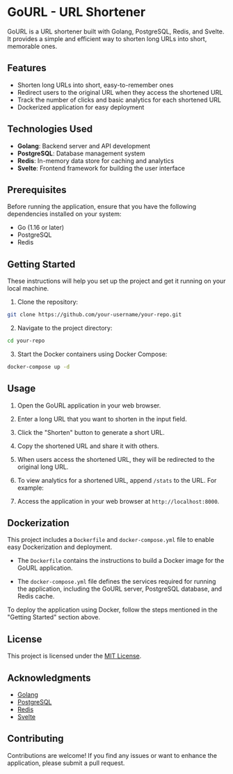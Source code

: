 # GoURL - URL Shortener

GoURL is a URL shortener built with Golang, PostgreSQL, Redis, and Svelte. It provides a simple and efficient way to shorten long URLs into short, memorable ones.

## Features

- Shorten long URLs into short, easy-to-remember ones
- Redirect users to the original URL when they access the shortened URL
- Track the number of clicks and basic analytics for each shortened URL
- Dockerized application for easy deployment

## Technologies Used

- **Golang**: Backend server and API development
- **PostgreSQL**: Database management system
- **Redis**: In-memory data store for caching and analytics
- **Svelte**: Frontend framework for building the user interface

## Prerequisites

Before running the application, ensure that you have the following dependencies installed on your system:

- Go (1.16 or later)
- PostgreSQL
- Redis

## Getting Started

These instructions will help you set up the project and get it running on your local machine.

1. Clone the repository:
```bash
git clone https://github.com/your-username/your-repo.git
```

2. Navigate to the project directory:
```bash
cd your-repo
```

3. Start the Docker containers using Docker Compose:
```bash
docker-compose up -d
```



## Usage

1. Open the GoURL application in your web browser.

2. Enter a long URL that you want to shorten in the input field.

3. Click the "Shorten" button to generate a short URL.

4. Copy the shortened URL and share it with others.

5. When users access the shortened URL, they will be redirected to the original long URL.

6. To view analytics for a shortened URL, append `/stats` to the URL. For example:


5. Access the application in your web browser at `http://localhost:8000`.

## Dockerization

This project includes a `Dockerfile` and `docker-compose.yml` file to enable easy Dockerization and deployment.

- The `Dockerfile` contains the instructions to build a Docker image for the GoURL application.

- The `docker-compose.yml` file defines the services required for running the application, including the GoURL server, PostgreSQL database, and Redis cache.

To deploy the application using Docker, follow the steps mentioned in the "Getting Started" section above.

## License

This project is licensed under the [MIT License](LICENSE).

## Acknowledgments

- [Golang](https://golang.org/)
- [PostgreSQL](https://www.postgresql.org/)
- [Redis](https://redis.io/)
- [Svelte](https://svelte.dev/)

## Contributing

Contributions are welcome! If you find any issues or want to enhance the application, please submit a pull request.
